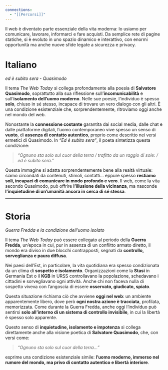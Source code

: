```yaml
---
connections:
  - "[[Percorsi]]"
---
```


Il web è diventato parte essenziale della vita moderna: lo usiamo per comunicare, lavorare, informarci e fare acquisti. Da semplice rete di pagine statiche, si è evoluto in uno spazio dinamico e interattivo, con enormi opportunità ma anche nuove sfide legate a sicurezza e privacy.

# Italiano

*ed è subito sera - Quasimodo*

Il tema _The Web Today_ si collega profondamente alla poesia di **Salvatore Quasimodo**, soprattutto alla sua riflessione sull’**incomunicabilità** e sull’**isolamento dell’uomo moderno**. Nelle sue poesie, l’individuo è spesso **solo**, chiuso in sé stesso, incapace di trovare un vero dialogo con gli altri. È una condizione esistenziale che, sorprendentemente, ritroviamo oggi anche nel mondo del web.

Nonostante la **connessione costante** garantita dai social media, dalle chat e dalle piattaforme digitali, l’uomo contemporaneo vive spesso un senso di **vuoto**, di **assenza di contatto autentico**, proprio come descritto nei versi ermetici di Quasimodo. In _“Ed è subito sera”_, il poeta sintetizza questa condizione:

> _“Ognuno sta solo sul cuor della terra / trafitto da un raggio di sole: / ed è subito sera.”_

Questa immagine si adatta sorprendentemente bene alla realtà virtuale: siamo circondati da contenuti, stimoli, contatti… eppure spesso **restiamo soli, incapaci di comunicare in modo profondo e vero**. Il web, come la vita secondo Quasimodo, può offrire **l’illusione della vicinanza**, ma nasconde **l’inquietudine di un’umanità ancora in cerca di sé stessa**.

---

# Storia

*Guerra Fredda e la condizione dell’uomo isolato*

Il tema _The Web Today_ può essere collegato al periodo della **Guerra Fredda**, un’epoca in cui, pur in assenza di un conflitto armato diretto, il mondo era diviso in due blocchi contrapposti, segnati da **controllo, sorveglianza e paura diffusa**.

Nei paesi dell’Est, in particolare, la vita quotidiana era spesso condizionata da un clima di **sospetto e isolamento**. Organizzazioni come la **Stasi** in Germania Est o il **KGB** in URSS controllavano la popolazione, schedavano i cittadini e sorvegliavano ogni attività. Anche chi non faceva nulla di sospetto viveva con l’angoscia di essere **osservato, giudicato, spiato**.

Questa situazione richiama ciò che avviene **oggi nel web**: un ambiente apparentemente libero, dove però **ogni nostra azione è tracciata**, profilata, memorizzata. Come durante la Guerra Fredda, anche oggi l’individuo può sentirsi **solo all’interno di un sistema di controllo invisibile**, in cui la libertà è spesso solo apparente.

Questo senso di **inquietudine, isolamento e impotenza** si collega direttamente anche alla visione poetica di **Salvatore Quasimodo**, che, con versi come:

> _“Ognuno sta solo sul cuor della terra...”_

esprime una condizione esistenziale simile: **l’uomo moderno, immerso nel rumore del mondo, ma privo di contatto autentico e libertà interiore**.